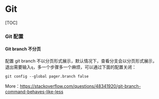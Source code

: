 # Git

[TOC]













### Git 配置



#### Git branch 不分页

配置 git branch 不以分页形式展示，默认情况下，查看分支会以分页形式展示，退出需要输入`q`，多一个步骤多一个麻烦，可以通过下面的配置关闭：

```shell
git config --global pager.branch false
```

More：https://stackoverflow.com/questions/48341920/git-branch-command-behaves-like-less